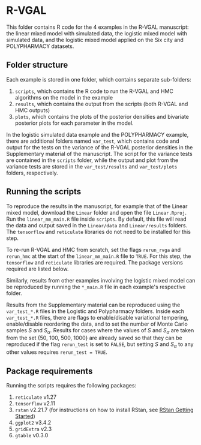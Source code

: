 # R-VGAL

This folder contains R code for the 4 examples in the R-VGAL manuscript: the linear mixed model with simulated data, the logistic mixed model with simulated data, and the logistic mixed model applied on the Six city and POLYPHARMACY datasets.

## Folder structure
Each example is stored in one folder, which contains separate sub-folders:
1. `scripts`, which contains the R code to run the R-VGAL and HMC algorithms on the model in the example
2. `results`, which contains the output from the scripts (both R-VGAL and HMC outputs)
3. `plots`, which contains the plots of the posterior densities and bivariate posterior plots for each parameter in the model.

In the logistic simulated data example and the POLYPHARMACY example, there are additional folders named `var_test`, which contains code and output for the tests on the variance of the R-VGAL posterior densities in the Supplementary material of the manuscript. The script for the variance tests are contained in the `scripts` folder, while the output and plot from the variance tests are stored in the `var_test/results` and `var_test/plots` folders, respectively.

## Running the scripts
To reproduce the results in the manuscript, for example that of the Linear mixed model, download the `Linear` folder and open the file `Linear.Rproj`. Run the `linear_mm_main.R` file inside `scripts`. By default, this file will read the data and output saved in the `Linear/data` and `Linear/results` folders. The `tensorflow` and `reticulate` libraries do not need to be installed for this step.

To re-run R-VGAL and HMC from scratch, set the flags `rerun_rvga` and `rerun_hmc` at the start of the `linear_mm_main.R` file to `TRUE`. For this step, the `tensorflow` and `reticulate` libraries are required. The package versions required are listed below.

Similarly, results from other examples involving the logistic mixed model can be reproduced by running the `*_main.R` file in each example's respective folder.

Results from the Supplementary material can be reproduced using the `var_test_*.R` files in the Logistic and Polypharmacy folders. Inside each `var_test_*.R` files, there are flags to enable/disable variational tempering, enable/disable reordering the data, and to set the number of Monte Carlo samples $S$ and $S_\alpha$. Results for cases where the values of $S$ and $S_\alpha$ are taken from the set {50, 100, 500, 1000} are already saved so that they can be reproduced if the flag `rerun_test` is set to `FALSE`, but setting $S$ and $S_\alpha$ to any other values requires `rerun_test = TRUE`.

## Package requirements
Running the scripts requires the following packages:
1. `reticulate` v1.27
2. `tensorflow` v2.11
3. `rstan` v2.21.7 (for instructions on how to install RStan, see [RStan Getting Started](https://github.com/stan-dev/rstan/wiki/RStan-Getting-Started))
4. `ggplot2` v3.4.2
5. `gridExtra` v2.3
6. `gtable` v0.3.0         
         
         
         

